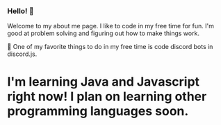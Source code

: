 ### Hello! 👋

Welcome to my about me page. I like to code in my free time for fun. I'm good at problem solving and figuring out how to make things work.

🤖 One of my favorite things to do in my free time is code discord bots in discord.js.

# I'm learning Java and Javascript right now! I plan on learning other programming languages soon.
